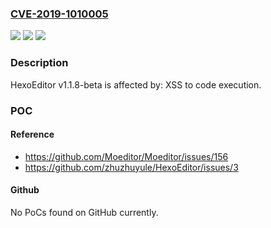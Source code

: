 ### [CVE-2019-1010005](https://cve.mitre.org/cgi-bin/cvename.cgi?name=CVE-2019-1010005)
![](https://img.shields.io/static/v1?label=Product&message=HexoEditor&color=blue)
![](https://img.shields.io/static/v1?label=Version&message=1.1.8%20&color=brightgreen)
![](https://img.shields.io/static/v1?label=Vulnerability&message=XSS%20to%20code%20execution&color=brightgreen)

### Description

HexoEditor v1.1.8-beta is affected by: XSS to code execution.

### POC

#### Reference
- https://github.com/Moeditor/Moeditor/issues/156
- https://github.com/zhuzhuyule/HexoEditor/issues/3

#### Github
No PoCs found on GitHub currently.

